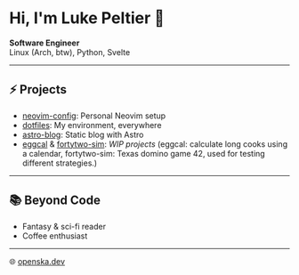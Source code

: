 # Hi, I'm Luke Peltier 👋

**Software Engineer**  
Linux (Arch, btw), Python, Svelte

---

## ⚡ Projects

- [neovim-config](https://github.com/LukePeltier/neovim-config): Personal Neovim setup
- [dotfiles](https://github.com/LukePeltier/dotfiles): My environment, everywhere
- [astro-blog](https://github.com/LukePeltier/astro-blog): Static blog with Astro
- [eggcal](https://github.com/LukePeltier/eggcal) & [fortytwo-sim](https://github.com/LukePeltier/fortytwo-sim): _WIP projects_ (eggcal: calculate long cooks using a calendar, fortytwo-sim: Texas domino game 42, used for testing different strategies.)

---

## 📚 Beyond Code

- Fantasy & sci-fi reader
- Coffee enthusiast

---

🌐 [openska.dev](https://openska.dev)
